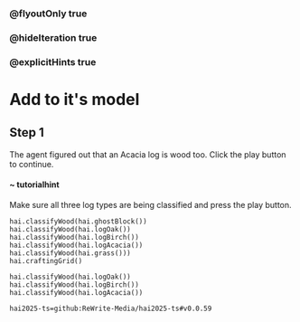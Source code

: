 ### @flyoutOnly true
### @hideIteration true
### @explicitHints true

# Add to it's model

## Step 1
The agent figured out that an Acacia log is wood too. Click the play button to continue.

#### ~ tutorialhint 
Make sure all three log types are being classified and press the play button.

```ghost
hai.classifyWood(hai.ghostBlock())
hai.classifyWood(hai.logOak())
hai.classifyWood(hai.logBirch())
hai.classifyWood(hai.logAcacia())
hai.classifyWood(hai.grass()))
hai.craftingGrid()
```
```template
hai.classifyWood(hai.logOak())
hai.classifyWood(hai.logBirch())
hai.classifyWood(hai.logAcacia())
```
```package
hai2025-ts=github:ReWrite-Media/hai2025-ts#v0.0.59
```
